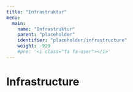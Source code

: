 ```yaml
---
title: "Infrastruktur"
menu:
  main:
    name: "Infrastruktur"
    parent: "placeholder"
    identifier: "placeholder/infrastructure"
    weight: -929
    #pre: '<i class="fa fa-user"></i>'
---
```


# Infrastructure